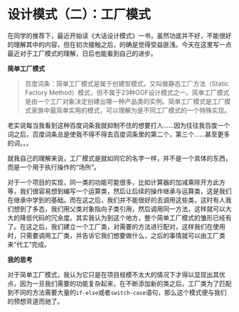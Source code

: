 # 设计模式（二）：工厂模式

在同学的推荐下，最近开始读《大话设计模式》一书，虽然功底并不好，不能很好的理解其中的内容，但在初次接触之后，的确是觉得受益匪浅。今天在这里写一点最近对于工厂模式的理解，日后也能看到自己的进步。

**简单工厂模式**

> 百度词条：简单工厂模式是属于创建型模式，又叫做静态工厂方法（Static Factory Method）模式，但不属于23种GOF设计模式之一。简单工厂模式是由一个工厂对象决定创建出哪一种产品类的实例。简单工厂模式是工厂模式家族中最简单实用的模式，可以理解为是不同工厂模式的一个特殊实现。

老实说每当我看到这种百度词条我就抑制不住的想要打人……因为往往我百度一个词之后，百度词条总是使我不得不得去百度词条里的第二个，第三个……甚至更多的词。。。

就我自己的理解来说，工厂模式是就如同它的名字一样，并不是一个具体的东西，而是一个用于执行操作的“场所”。

对于一个项目的实现，同一类的功能可能很多，比如计算器的加减乘除开方此方等，我们很容易想到编写一个运算类，然后让后续的操作继承与运算类，这是我们在继承中学到的基础。而在这之后，我们并不能很好的去调用这些类，这时有人我们想到了多态，我们用父类对象指向子类引用，然后调用同一方法，这样就可以大大的降低代码的冗余度。其实我认为到这个地方，整个简单工厂模式的雏形已经有了。在这之后，我们建立一个工厂类，对需要的方法进行配对，这样我们在使用时，只需要调用工厂类，并告诉它我们想要做什么，之后的事情就可以由工厂类来“代工”完成。

**我的思考**

对于简单工厂模式，我认为它只是在项目规模不太大的情况下才得以显现出其优点，因为一旦我们需要的功能复杂起来，在不断添加新的类之后，工厂类为了匹配到不同的方法需要大量的`if-else`或者`switch-case`语句，那么这个模式便与我们的预想背道而驰了。
